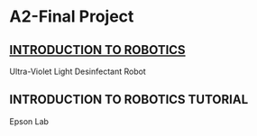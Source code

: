 # A2-Final Project

## [INTRODUCTION TO ROBOTICS](introduction-to-robotics/)
Ultra-Violet Light Desinfectant Robot

## INTRODUCTION TO ROBOTICS TUTORIAL
Epson Lab

